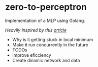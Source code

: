 # zero-to-perceptron
Implementation of a MLP using Golang. 

*Heavily inspired by this [article](https://pub.towardsai.net/the-multilayer-perceptron-built-and-implemented-from-scratch-70d6b30f1964)*

- Why is it getting stuck in local minimum
- Make it run concurrently in the future
- TODOs
- improve eficciency
- Create dinamic network and data